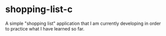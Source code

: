 # shopping-list-c
A simple "shopping list" application that I am currently developing in order to practice what I have learned so far.
